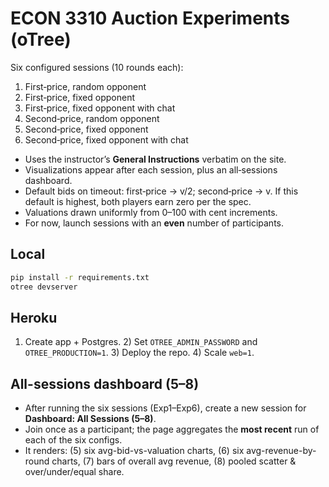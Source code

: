 # ECON 3310 Auction Experiments (oTree)

Six configured sessions (10 rounds each):

1. First‑price, random opponent
2. First‑price, fixed opponent
3. First‑price, fixed opponent with chat
4. Second‑price, random opponent
5. Second‑price, fixed opponent
6. Second‑price, fixed opponent with chat

- Uses the instructor’s **General Instructions** verbatim on the site.
- Visualizations appear after each session, plus an all‑sessions dashboard.
- Default bids on timeout: first‑price → v/2; second‑price → v. If this default is highest, both players earn zero per the spec.
- Valuations drawn uniformly from 0–100 with cent increments.
- For now, launch sessions with an **even** number of participants.

## Local
```bash
pip install -r requirements.txt
otree devserver
```
## Heroku
1) Create app + Postgres. 2) Set `OTREE_ADMIN_PASSWORD` and `OTREE_PRODUCTION=1`. 3) Deploy the repo. 4) Scale `web=1`.


## All-sessions dashboard (5–8)
- After running the six sessions (Exp1–Exp6), create a new session for **Dashboard: All Sessions (5–8)**.
- Join once as a participant; the page aggregates the **most recent** run of each of the six configs.
- It renders: (5) six avg-bid-vs-valuation charts, (6) six avg-revenue-by-round charts, (7) bars of overall avg revenue, (8) pooled scatter & over/under/equal share.
